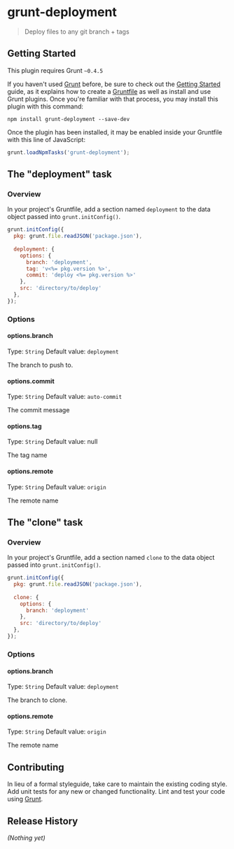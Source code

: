 # grunt-deployment

> Deploy files to any git branch + tags

## Getting Started
This plugin requires Grunt `~0.4.5`

If you haven't used [Grunt](http://gruntjs.com/) before, be sure to check out the [Getting Started](http://gruntjs.com/getting-started) guide, as it explains how to create a [Gruntfile](http://gruntjs.com/sample-gruntfile) as well as install and use Grunt plugins. Once you're familiar with that process, you may install this plugin with this command:

```shell
npm install grunt-deployment --save-dev
```

Once the plugin has been installed, it may be enabled inside your Gruntfile with this line of JavaScript:

```js
grunt.loadNpmTasks('grunt-deployment');
```

## The "deployment" task

### Overview
In your project's Gruntfile, add a section named `deployment` to the data object passed into `grunt.initConfig()`.

```js
grunt.initConfig({
  pkg: grunt.file.readJSON('package.json'),
  
  deployment: {
    options: {
      branch: 'deployment',
      tag: 'v<%= pkg.version %>',
      commit: 'deploy <%= pkg.version %>'
    },
    src: 'directory/to/deploy'
  },
});
```

### Options

#### options.branch
Type: `String`
Default value: `deployment`

The branch to push to.

#### options.commit
Type: `String`
Default value: `auto-commit`

The commit message

#### options.tag
Type: `String`
Default value: null

The tag name

#### options.remote
Type: `String`
Default value: `origin`

The remote name


## The "clone" task

### Overview
In your project's Gruntfile, add a section named `clone` to the data object passed into `grunt.initConfig()`.

```js
grunt.initConfig({
  pkg: grunt.file.readJSON('package.json'),
  
  clone: {
    options: {
      branch: 'deployment'
    },
    src: 'directory/to/deploy'
  },
});
```

### Options

#### options.branch
Type: `String`
Default value: `deployment`

The branch to clone.

#### options.remote
Type: `String`
Default value: `origin`

The remote name


## Contributing
In lieu of a formal styleguide, take care to maintain the existing coding style. Add unit tests for any new or changed functionality. Lint and test your code using [Grunt](http://gruntjs.com/).

## Release History
_(Nothing yet)_
